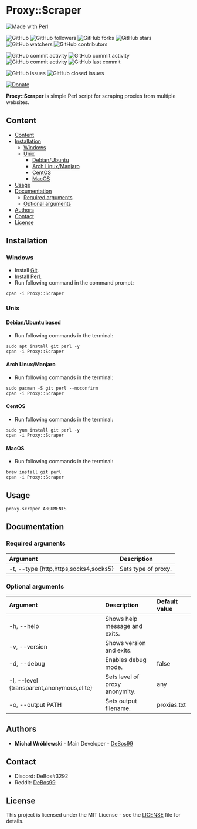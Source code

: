 # Proxy::Scraper

![Made with Perl](https://img.shields.io/badge/made%20with-perl-0.svg?color=cc2020&labelColor=ff3030&style=for-the-badge)

![GitHub](https://img.shields.io/github/license/DeBos99/Proxy-Scraper.svg?color=2020cc&labelColor=5050ff&style=for-the-badge)
![GitHub followers](https://img.shields.io/github/followers/DeBos99.svg?color=2020cc&labelColor=5050ff&style=for-the-badge)
![GitHub forks](https://img.shields.io/github/forks/DeBos99/Proxy-Scraper.svg?color=2020cc&labelColor=5050ff&style=for-the-badge)
![GitHub stars](https://img.shields.io/github/stars/DeBos99/Proxy-Scraper.svg?color=2020cc&labelColor=5050ff&style=for-the-badge)
![GitHub watchers](https://img.shields.io/github/watchers/DeBos99/Proxy-Scraper.svg?color=2020cc&labelColor=5050ff&style=for-the-badge)
![GitHub contributors](https://img.shields.io/github/contributors/DeBos99/Proxy-Scraper.svg?color=2020cc&labelColor=5050ff&style=for-the-badge)

![GitHub commit activity](https://img.shields.io/github/commit-activity/w/DeBos99/Proxy-Scraper.svg?color=ffaa00&labelColor=ffaa30&style=for-the-badge)
![GitHub commit activity](https://img.shields.io/github/commit-activity/m/DeBos99/Proxy-Scraper.svg?color=ffaa00&labelColor=ffaa30&style=for-the-badge)
![GitHub commit activity](https://img.shields.io/github/commit-activity/y/DeBos99/Proxy-Scraper.svg?color=ffaa00&labelColor=ffaa30&style=for-the-badge)
![GitHub last commit](https://img.shields.io/github/last-commit/DeBos99/Proxy-Scraper.svg?color=ffaa00&labelColor=ffaa30&style=for-the-badge)

![GitHub issues](https://img.shields.io/github/issues-raw/DeBos99/Proxy-Scraper.svg?color=cc2020&labelColor=ff3030&style=for-the-badge)
![GitHub closed issues](https://img.shields.io/github/issues-closed-raw/DeBos99/Proxy-Scraper.svg?color=10aa10&labelColor=30ff30&style=for-the-badge)

[![Donate](https://www.paypalobjects.com/en_US/i/btn/btn_donateCC_LG.gif)](https://www.paypal.com/cgi-bin/webscr?cmd=_s-xclick&hosted_button_id=NH8JV53DSVDMY)

**Proxy::Scraper** is simple Perl script for scraping proxies from multiple websites.

## Content

- [Content](#content)
- [Installation](#installation)
  - [Windows](#windows)
  - [Unix](#unix)
    - [Debian/Ubuntu](#apt)
    - [Arch Linux/Manjaro](#pacman)
    - [CentOS](#yum)
    - [MacOS](#homebrew)
- [Usage](#usage)
- [Documentation](#documentation)
  - [Required arguments](#required-arguments)
  - [Optional arguments](#optional-arguments)
- [Authors](#authors)
- [Contact](#contact)
- [License](#license)

## Installation

### Windows

* Install [Git](https://git-scm.com/download/win).
* Install [Perl](http://strawberryperl.com/).
* Run following command in the command prompt:
```
cpan -i Proxy::Scraper
```

### Unix

#### <a name="APT">Debian/Ubuntu based

* Run following commands in the terminal:
```
sudo apt install git perl -y
cpan -i Proxy::Scraper
```

#### <a name="Pacman">Arch Linux/Manjaro

* Run following commands in the terminal:
```
sudo pacman -S git perl --noconfirm
cpan -i Proxy::Scraper
```

#### <a name="YUM">CentOS

* Run following commands in the terminal:
```
sudo yum install git perl -y
cpan -i Proxy::Scraper
```

#### <a name="Homebrew">MacOS

* Run following commands in the terminal:
```
brew install git perl
cpan -i Proxy::Scraper
```

## Usage

`proxy-scraper ARGUMENTS`

## Documentation

### Required arguments

| Argument                              | Description         |
| :------------------------------------ | :------------------ |
| -t, --type {http,https,socks4,socks5} | Sets type of proxy. |

### Optional arguments

| Argument                                  | Description                    | Default value |
| :---------------------------------------- | :----------------------------- | :------------ |
| -h, --help                                | Shows help message and exits.  |               |
| -v, --version                             | Shows version and exits.       |               |
| -d, --debug                               | Enables debug mode.            | false         |
| -l, --level {transparent,anonymous,elite} | Sets level of proxy anonymity. | any           |
| -o, --output PATH                         | Sets output filename.          | proxies.txt   |

## Authors

* **Michał Wróblewski** - Main Developer - [DeBos99](https://github.com/DeBos99)

## Contact

* Discord: DeBos#3292
* Reddit: [DeBos99](https://www.reddit.com/user/DeBos99)

## License

This project is licensed under the MIT License - see the [LICENSE](LICENSE) file for details.
